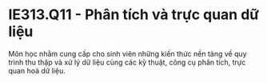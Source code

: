 # IE313.Q11 - Phân tích và trực quan dữ liệu
Môn học nhằm cung cấp cho sinh viên những kiến thức nền tảng về quy trình thu thập và xử lý dữ liệu cùng các kỹ thuật, công cụ phân tích, trực quan hoá dữ liệu.
